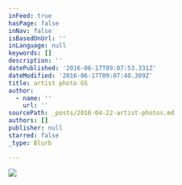 ```yaml
---
inFeed: true
hasPage: false
inNav: false
isBasedOnUrl: ''
inLanguage: null
keywords: []
description: ''
datePublished: '2016-06-17T09:07:53.331Z'
dateModified: '2016-06-17T09:07:40.309Z'
title: artist photo GS
author:
  - name: ''
    url: ''
sourcePath: _posts/2016-04-22-artist-photos.md
authors: []
publisher: null
starred: false
_type: Blurb

---
```

![](https://s3-us-west-2.amazonaws.com/the-grid-img/p/d13b2e601dc80ea4041e78bedbe0fe83848df461.jpg)